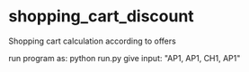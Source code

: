 # shopping_cart_discount
Shopping cart calculation according to offers

run program as: python run.py
give input: "AP1, AP1, CH1, AP1"
